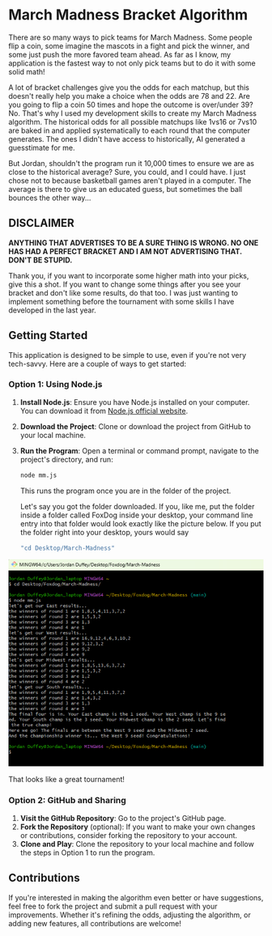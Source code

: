 # March Madness Bracket Algorithm

There are so many ways to pick teams for March Madness. Some people flip a coin, some imagine the mascots in a fight and pick the winner, and some just push the more favored team ahead. As far as I know, my application is the fastest way to not only pick teams but to do it with some solid math!

A lot of bracket challenges give you the odds for each matchup, but this doesn't really help you make a choice when the odds are 78 and 22. Are you going to flip a coin 50 times and hope the outcome is over/under 39? No. That's why I used my development skills to create my March Madness algorithm. The historical odds for all possible matchups like 1vs16 or 7vs10 are baked in and applied systematically to each round that the computer generates. The ones I didn't have access to historically, AI generated a guesstimate for me.

But Jordan, shouldn't the program run it 10,000 times to ensure we are as close to the historical average? Sure, you could, and I could have. I just chose not to because basketball games aren't played in a computer. The average is there to give us an educated guess, but sometimes the ball bounces the other way...

## **DISCLAIMER**

**ANYTHING THAT ADVERTISES TO BE A SURE THING IS WRONG. NO ONE HAS HAD A PERFECT BRACKET AND I AM NOT ADVERTISING THAT. DON'T BE STUPID.**

Thank you, if you want to incorporate some higher math into your picks, give this a shot. If you want to change some things after you see your bracket and don't like some results, do that too. I was just wanting to implement something before the tournament with some skills I have developed in the last year.

## Getting Started

This application is designed to be simple to use, even if you're not very tech-savvy. Here are a couple of ways to get started:

### Option 1: Using Node.js

1. **Install Node.js**: Ensure you have Node.js installed on your computer. You can download it from [Node.js official website](https://nodejs.org/).

2. **Download the Project**: Clone or download the project from GitHub to your local machine.

3. **Run the Program**: Open a terminal or command prompt, navigate to the project's directory, and run:
   ```sh
   node mm.js
   ```
   This runs the program once you are in the folder of the project.

   Let's say you got the folder downloaded.  If you, like me, put the folder inside a folder called FoxDog inside your desktop, your command line entry into that folder would look exactly like the picture below.  If you put the folder right into your desktop, yours would say 
   ```sh
   "cd Desktop/March-Madness"
   ```
![picture of my "path" and "execution"](Screenshot%202024-03-18%20203252.png)

That looks like a great tournament!
   
### Option 2: GitHub and Sharing
1. **Visit the GitHub Repository**: Go to the project's GitHub page.
2. **Fork the Repository** (optional): If you want to make your own changes or contributions, consider forking the repository to your account.
3. **Clone and Play**: Clone the repository to your local machine and follow the steps in Option 1 to run the program.

## Contributions
If you're interested in making the algorithm even better or have suggestions, feel free to fork the project and submit a pull request with your improvements. Whether it's refining the odds, adjusting the algorithm, or adding new features, all contributions are welcome!
